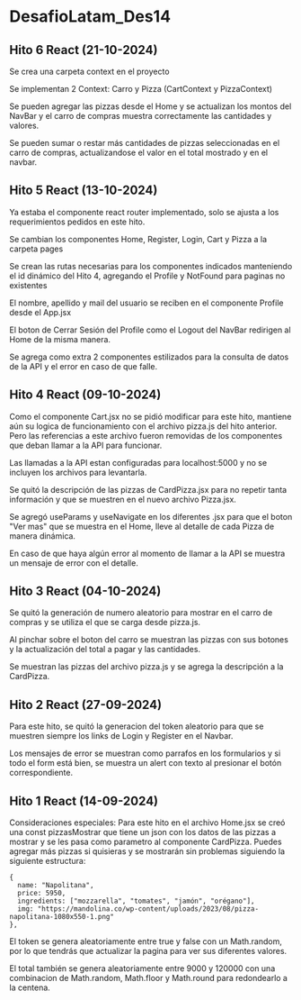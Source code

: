 # DesafioLatam_Des14
## Hito 6 React (21-10-2024)

Se crea una carpeta context en el proyecto

Se implementan 2 Context: Carro y Pizza (CartContext y PizzaContext)

Se pueden agregar las pizzas desde el Home y se actualizan los montos del NavBar y el carro de compras muestra correctamente las cantidades y valores.

Se pueden sumar o restar más cantidades de pizzas seleccionadas en el carro de compras, actualizandose el valor en el total mostrado y en el navbar.

## Hito 5 React (13-10-2024)

Ya estaba el componente react router implementado, solo se ajusta a los requerimientos pedidos en este hito.

Se cambian los componentes Home, Register, Login, Cart y Pizza a la carpeta pages

Se crean las rutas necesarias para los componentes indicados manteniendo el id dinámico del Hito 4, agregando el Profile y NotFound para paginas no existentes

El nombre, apellido y mail del usuario se reciben en el componente Profile desde el App.jsx

El boton de Cerrar Sesión del Profile como el Logout del NavBar redirigen al Home de la misma manera.

Se agrega como extra 2 componentes estilizados para la consulta de datos de la API y el error en caso de que falle.

## Hito 4 React (09-10-2024)

Como el componente Cart.jsx no se pidió modificar para este hito, mantiene aún su logica de funcionamiento con el archivo pizza.js del hito anterior. Pero las referencias a este archivo fueron removidas de los componentes que deban llamar a la API para funcionar.

Las llamadas a la API estan configuradas para localhost:5000 y no se incluyen los archivos para levantarla.

Se quitó la descripción de las pizzas de CardPizza.jsx para no repetir tanta información y que se muestren en el nuevo archivo Pizza.jsx.

Se agregó useParams y useNavigate en los diferentes .jsx para que el boton "Ver mas" que se muestra en el Home, lleve al detalle de cada Pizza de manera dinámica.

En caso de que haya algún error al momento de llamar a la API se muestra un mensaje de error con el detalle.


## Hito 3 React (04-10-2024)
Se quitó la generación de numero aleatorio para mostrar en el carro de compras y se utiliza el que se carga desde pizza.js.

Al pinchar sobre el boton del carro se muestran las pizzas con sus botones y la actualización del total a pagar y las cantidades.

Se muestran las pizzas del archivo pizza.js y se agrega la descripción a la CardPizza.


## Hito 2 React (27-09-2024)

Para este hito, se quitó la generacion del token aleatorio para que se muestren siempre los links de Login y Register en el Navbar.

Los mensajes de error se muestran como parrafos en los formularios y si todo el form está bien, se muestra un alert con texto al presionar el botón correspondiente.


## Hito 1 React (14-09-2024)

Consideraciones especiales:
Para este hito en el archivo Home.jsx se creó una const pizzasMostrar que tiene un json con los datos de las pizzas a mostrar y se les pasa como parametro al componente CardPizza.
Puedes agregar más pizzas si quisieras y se mostrarán sin problemas siguiendo la siguiente estructura:
```
{
  name: "Napolitana",
  price: 5950,
  ingredients: ["mozzarella", "tomates", "jamón", "orégano"],
  img: "https://mandolina.co/wp-content/uploads/2023/08/pizza-napolitana-1080x550-1.png"
},
```
El token se genera aleatoriamente entre true y false con un Math.random, por lo que tendrás que actualizar la pagina para ver sus diferentes valores.

El total también se genera aleatoriamente entre 9000 y 120000 con una combinacion de Math.random, Math.floor y Math.round para redondearlo a la centena.
